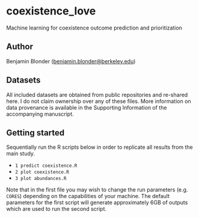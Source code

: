 # coexistence_love
Machine learning for coexistence outcome prediction and prioritization

## Author
Benjamin Blonder (benjamin.blonder@berkeley.edu)

## Datasets
All included datasets are obtained from public repositories and re-shared here. I do not claim ownership over any of these files. More information on data provenance is available in the Supporting Information of the accompanying manuscript.

## Getting started
Sequentially run the R scripts below in order to replicate all results from the main study.
* `1 predict coexistence.R`
* `2 plot coexistence.R`
* `3 plot abundances.R`

Note that in the first file you may wish to change the run parameters (e.g. `CORES`) depending on the capabilities of your machine. The default parameters for the first script will generate approximately 6GB of outputs which are used to run the second script.